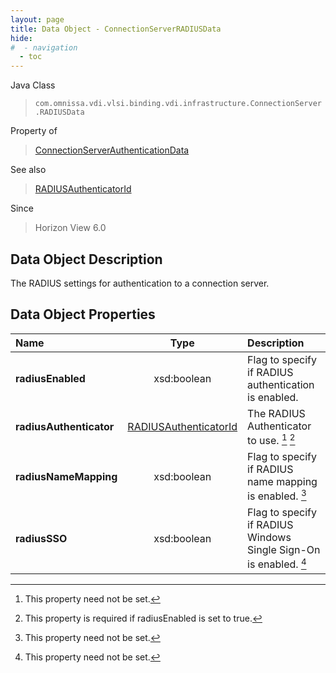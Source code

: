 ```yaml
---
layout: page
title: Data Object - ConnectionServerRADIUSData
hide:
#  - navigation
  - toc
---
```






Java Class
> `com.omnissa.vdi.vlsi.binding.vdi.infrastructure.ConnectionServer.RADIUSData`

Property of
> [ConnectionServerAuthenticationData](vdi.infrastructure.ConnectionServer.AuthenticationData.md#field_detail)

See also
> [RADIUSAuthenticatorId](vdi.entity.RADIUSAuthenticatorId.md)

Since
> Horizon View 6.0


## Data Object Description

The RADIUS settings for authentication to a connection server.

## Data Object Properties

 Name | Type | Description
:---|:---:|:---
**radiusEnabled**|  xsd:boolean|  Flag to specify if RADIUS authentication is enabled.
**radiusAuthenticator**| [RADIUSAuthenticatorId](vdi.entity.RADIUSAuthenticatorId.md)|  The RADIUS Authenticator to use. [^1] [^250]
**radiusNameMapping**|  xsd:boolean|  Flag to specify if RADIUS name mapping is enabled. [^1]
**radiusSSO**|  xsd:boolean|  Flag to specify if RADIUS Windows Single Sign-On is enabled. [^1]


 


[^1]: This property need not be set.
[^250]: This property is required if radiusEnabled is set to true.
